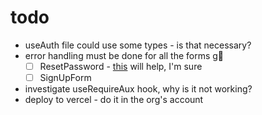 # todo
- useAuth file could use some types - is that necessary?
- error handling must be done for all the forms g😬
  - [ ] ResetPassword - [this](https://www.tabnine.com/code/javascript/functions/firebase/Promise/sendPasswordResetEmail) will help, I'm sure
  - [ ] SignUpForm
- investigate useRequireAux hook, why is it not working?
- deploy to vercel - do it in the org's account